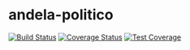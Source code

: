 # andela-politico

[![Build Status](https://travis-ci.org/chiboycalix/andela-politico.svg?branch=develop)](https://travis-ci.org/chiboycalix/andela-politico)
[![Coverage Status](https://coveralls.io/repos/github/chiboycalix/andela-politico/badge.svg?branch=develop)](https://coveralls.io/github/chiboycalix/andela-politico?branch=develop)
[![Test Coverage](https://api.codeclimate.com/v1/badges/28016bbae0df667b9800/test_coverage)](https://codeclimate.com/github/chiboycalix/andela-politico/test_coverage)